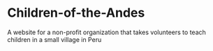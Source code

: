# Children-of-the-Andes
A website for a non-profit organization that takes volunteers to teach children in a small village in Peru
